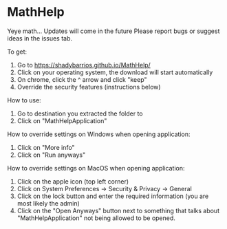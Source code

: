 # MathHelp
Yeye math...
Updates will come in the future
Please report bugs or suggest ideas in the issues tab.

To get:
1) Go to https://shadybarrios.github.io/MathHelp/
2) Click on your operating system, the download will start automatically
3) On chrome, click the ^ arrow and click "keep"
4) Override the security features (instructions below)

How to use:
1) Go to destination you extracted the folder to
2) Click on "MathHelpApplication"

How to override settings on Windows when opening application:
1) Click on "More info"
2) Click on "Run anyways"

How to override settings on MacOS when opening application:
1) Click on the apple icon (top left corner)
2) Click on System Preferences -> Security & Privacy -> General
3) Click on the lock button and enter the required information (you are most likely the admin)
4) Click on the "Open Anyways" button next to something that talks about "MathHelpApplication" not being allowed to be opened.
